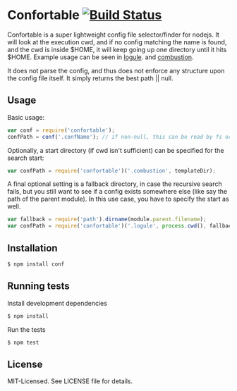 # Confortable [![Build Status](https://secure.travis-ci.org/clux/confortable.png)](http://travis-ci.org/clux/confortable)
Confortable is a super lightweight config file selector/finder for nodejs. It will look at the execution cwd, and if no config matching the name is found, and the cwd is inside $HOME, it will keep going up one directory until it hits $HOME. Example usage can be seen in [logule](https://github.com/clux/logule/blob/master/logule.js#L6). and [combustion](https://github.com/clux/combustion/blob/master/lib/precompiler.js#L4).

It does not parse the config, and thus does not enforce any structure upon the config file itself.
It simply returns the best path || null.

## Usage
Basic usage:

```js
var conf = require('confortable');
confPath = conf('.confName'); // if non-null, this can be read by fs or required if js compatible
```

Optionally, a start directory (if cwd isn't sufficient) can be specified for the search start:

```js
var confPath = require('confortable')('.combustion', templateDir);
```

A final optional setting is a fallback directory, in case the recursive search fails, but you still want to see if a config exists somewhere else (like say the path of the parent module). In this use case, you have to specify the start as well.

```js
var fallback = require('path').dirname(module.parent.filename);
var confPath = require('confortable')('.logule', process.cwd(), fallback);
```

## Installation

```bash
$ npm install conf
```

## Running tests
Install development dependencies

```bash
$ npm install
```

Run the tests

```bash
$ npm test
```

## License
MIT-Licensed. See LICENSE file for details.
